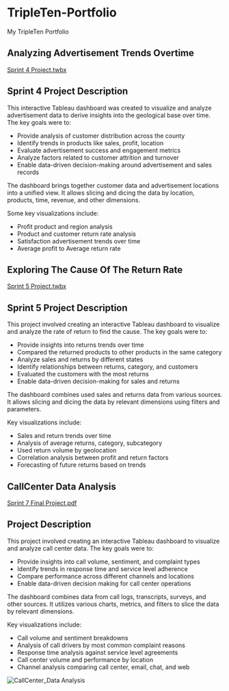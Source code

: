 # TripleTen-Portfolio

My TripleTen Portfolio

## Analyzing Advertisement Trends Overtime

[Sprint 4 Project.twbx](https://public.tableau.com/views/Sprint4Project_17315379204290/Sprint4Project?:language=en-US&:sid=&:redirect=auth&:display_count=n&:origin=viz_share_link)

 ## Sprint 4 Project Description

 This interactive Tableau dashboard was created to visualize and analyze advertisement data to derive insights into the geological base over time. The key goals were to:
 
 - Provide analysis of customer distribution across the county
 - Identify trends in products like sales, profit, location
 - Evaluate advertisement success and engagement metrics
 - Analyze factors related to customer attrition and turnover
 - Enable data-driven decision-making around advertisement and sales records

The dashboard brings together customer data and advertisement locations into a unified view. It allows slicing and dicing the data by location, products, time, revenue, and other dimensions.

Some key visualizations include:

- Profit product and region analysis
- Product and customer return rate analysis
- Satisfaction advertisement trends over time
- Average profit to Average return rate

## Exploring The Cause Of The Return Rate

[Sprint 5 Project.twbx](https://public.tableau.com/views/Sprint5ProjectStory/Story1?:language=en-US&:sid=&:redirect=auth&:display_count=n&:origin=viz_share_link)

 ## Sprint 5 Project Description

 This project involved creating an interactive Tableau dashboard to visualize and analyze the rate of return to find the cause. The key goals were to:

- Provide insights into returns trends over time
- Compared the returned products to other products in the same category
- Analyze sales and returns by different states
- Identify relationships between returns, category, and customers
- Evaluated the customers with the most returns
- Enable data-driven decision-making for sales and returns

The dashboard combines used sales and returns data from various sources. It allows slicing and dicing the data by relevant dimensions using filters and parameters.

Key visualizations include:

- Sales and return trends over time
- Analysis of average returns, category, subcategory
- Used return volume by geolocation
- Correlation analysis between profit and return factors
- Forecasting of future returns based on trends

## CallCenter Data Analysis

[Sprint 7 Final Project.pdf](https://github.com/GriffinCarol/TripleTen-Portfolio/blob/main/Sprint%207%20Final%20Project.pdf)

 ## Project Description

 This project involved creating an interactive Tableau dashboard to visualize and analyze call center data. The key goals were to:

- Provide insights into call volume, sentiment, and complaint types
- Identify trends in response time and service level adherence
- Compare performance across different channels and locations
- Enable data-driven decision making for call center operations

The dashboard combines data from call logs, transcripts, surveys, and other sources. It utilizes various charts, metrics, and filters to slice the data by relevant dimensions.

Key visualizations include:

- Call volume and sentiment breakdowns
- Analysis of call drivers by most common complaint reasons
- Response time analysis against service level agreements
- Call center volume and performance by location
- Channel analysis comparing call center, email, chat, and web

 ![CallCenter_Data Analysis](https://github.com/swaapnaa/TABLEAU-PROJECTS/assets/149737403/bb7c3dfc-9b86-4f96-9e41-b6212e546aa7)
